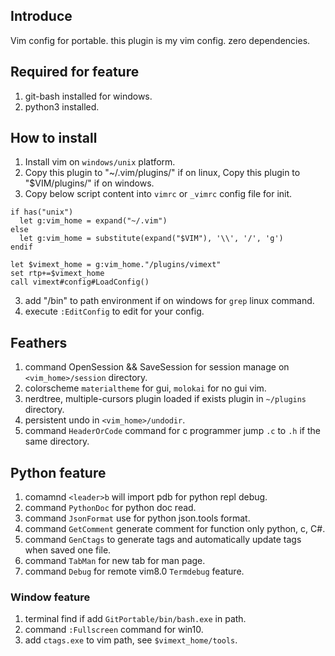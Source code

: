 ## Introduce

Vim config for portable.
this plugin is my vim config. zero dependencies.

## Required for feature

1. git-bash installed for windows.
2. python3 installed.

## How to install

1. Install vim on `windows/unix` platform.
2. Copy this plugin to "~/.vim/plugins/" if on linux,
   Copy this plugin to "$VIM/plugins/" if on windows.
3. Copy below script content into `vimrc` or `_vimrc` config file for init.

```vimscript
if has("unix")
  let g:vim_home = expand("~/.vim")
else
  let g:vim_home = substitute(expand("$VIM"), '\\', '/', 'g')
endif

let $vimext_home = g:vim_home."/plugins/vimext"
set rtp+=$vimext_home
call vimext#config#LoadConfig()
```

3. add "<git-bash-home>/bin" to path environment if on windows for `grep` linux command.
4. execute `:EditConfig` to edit for your config.

## Feathers

1. command OpenSession && SaveSession for session manage on `<vim_home>/session` directory.
2. colorscheme `materialtheme` for gui, `molokai` for no gui vim.
3. nerdtree, multiple-cursors plugin loaded if exists plugin in `~/plugins` directory.
4. persistent undo in `<vim_home>/undodir`.
5. command `HeaderOrCode` command for c programmer jump `.c` to `.h` if the same directory.

## Python feature
1. comamnd `<leader>b` will import pdb for python repl debug.
2. command `PythonDoc` for python doc read.
3. command `JsonFormat` use for python json.tools format.
4. command `GetComment` generate comment for function only python, c, C#.
5. command `GenCtags` to generate tags and automatically update tags when saved one file.
6. command `TabMan` for new tab for man page.
7. command `Debug` for remote vim8.0 `Termdebug` feature.

### Window feature
1. terminal find if add `GitPortable/bin/bash.exe` in path.
2. command `:Fullscreen` command for win10.
3. add `ctags.exe` to vim path, see `$vimext_home/tools`.
